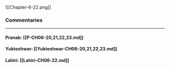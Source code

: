 ![[Chapter-6-22.png]]

### Commentaries

---

#### Pranab: [[P-CH06-20,21,22,23.md]]

#### Yukteshwar: [[Yukteshwar-CH06-20,21,22,23.md]]

#### Lahiri: [[Lahiri-CH06-22.md]]
